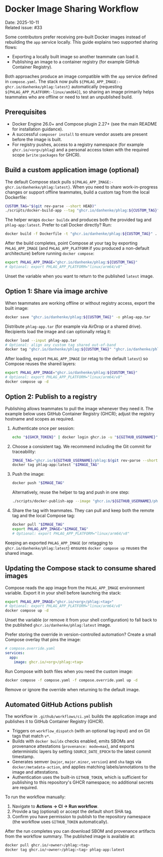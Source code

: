 # Docker Image Sharing Workflow

Date: 2025-10-11  
Related issue: #33

Some contributors prefer receiving pre-built Docker images instead of rebuilding the `app` service locally. This guide explains two supported sharing flows:

- Exporting a locally built image so another teammate can load it.
- Publishing an image to a container registry (for example GitHub Container Registry).

Both approaches produce an image compatible with the `app` service defined in `compose.yaml`. The stack now pulls `${PHLAG_APP_IMAGE:-ghcr.io/danhenke/phlag:latest}` automatically (requesting `${PHLAG_APP_PLATFORM:-linux/amd64}`), so sharing an image primarily helps teammates who are offline or need to test an unpublished build.

## Prerequisites

- Docker Engine 26.0+ and Compose plugin 2.27+ (see the main README for installation guidance).
- A successful `composer install` to ensure vendor assets are present before the image is built.
- For registry pushes, access to a registry namespace (for example `ghcr.io/<org>/phlag`) and a personal access token with the required scope (`write:packages` for GHCR).

## Build a custom application image (optional)

The default Compose stack pulls `${PHLAG_APP_IMAGE:-ghcr.io/danhenke/phlag:latest}`. When you need to share work-in-progress changes or support offline teammates, build a custom tag from the local Dockerfile:

```bash
CUSTOM_TAG="$(git rev-parse --short HEAD)"
./scripts/docker-build-app --tag "ghcr.io/danhenke/phlag:${CUSTOM_TAG}"
```

The helper wraps `docker buildx` and produces both the provided tag and `phlag-app:latest`. Prefer to call Docker directly? Run:

```bash
docker build -f Dockerfile -t "ghcr.io/danhenke/phlag:${CUSTOM_TAG}" .
```

After the build completes, point Compose at your tag by exporting `PHLAG_APP_IMAGE` (and `PHLAG_APP_PLATFORM` if you produced a non-default architecture) before running `docker compose`:

```bash
export PHLAG_APP_IMAGE="ghcr.io/danhenke/phlag:${CUSTOM_TAG}"
# Optional: export PHLAG_APP_PLATFORM="linux/arm64/v8"
```

Unset the variable when you want to return to the published `latest` image.

## Option 1: Share via image archive

When teammates are working offline or without registry access, export the built image:

```bash
docker save "ghcr.io/danhenke/phlag:${CUSTOM_TAG}" -o phlag-app.tar
```

Distribute `phlag-app.tar` (for example via AirDrop or a shared drive). Recipients load the image and can optionally retag it:

```bash
docker load --input phlag-app.tar
# Optional: align any custom tag shared out-of-band
docker tag "ghcr.io/danhenke/phlag:${CUSTOM_TAG}" "ghcr.io/danhenke/phlag:latest"
```

After loading, export `PHLAG_APP_IMAGE` (or retag to the default `latest`) so Compose reuses the shared layers:

```bash
export PHLAG_APP_IMAGE="ghcr.io/danhenke/phlag:${CUSTOM_TAG}"
# Optional: export PHLAG_APP_PLATFORM="linux/arm64/v8"
docker compose up -d
```

## Option 2: Publish to a registry

Publishing allows teammates to pull the image whenever they need it. The example below uses GitHub Container Registry (GHCR); adjust the registry hostname and scopes as required.

1. Authenticate once per session:

    ```bash
    echo "${GHCR_TOKEN}" | docker login ghcr.io -u "${GITHUB_USERNAME}" --password-stdin
    ```

2. Choose a consistent tag. We recommend including the Git commit for traceability:

    ```bash
    IMAGE_TAG="ghcr.io/${GITHUB_USERNAME}/phlag:$(git rev-parse --short HEAD)"
    docker tag phlag-app:latest "$IMAGE_TAG"
    ```

3. Push the image:

    ```bash
    docker push "$IMAGE_TAG"
    ```

    Alternatively, reuse the helper to tag and push in one step:

    ```bash
    ./scripts/docker-publish-app --image "ghcr.io/${GITHUB_USERNAME}/phlag" --tag "$(git rev-parse --short HEAD)" --latest
    ```

4. Share the tag with teammates. They can pull and keep both the remote tag and the local Compose tag:

    ```bash
    docker pull "$IMAGE_TAG"
    export PHLAG_APP_IMAGE="$IMAGE_TAG"
    # Optional: export PHLAG_APP_PLATFORM="linux/arm64/v8"
    ```

Keeping an exported `PHLAG_APP_IMAGE` (or retagging to `ghcr.io/danhenke/phlag:latest`) ensures `docker compose up` reuses the shared image.

## Updating the Compose stack to consume shared images

Compose reads the app image from the `PHLAG_APP_IMAGE` environment variable. Export it in your shell before launching the stack:

```bash
export PHLAG_APP_IMAGE="ghcr.io/<org>/phlag:<tag>"
# Optional: export PHLAG_APP_PLATFORM="linux/arm64/v8"
docker compose up -d
```

Unset the variable (or remove it from your shell configuration) to fall back to the published `ghcr.io/danhenke/phlag:latest` image.

Prefer storing the override in version-controlled automation? Create a small Compose overlay that pins the image:

```yaml
# compose.override.yaml
services:
  app:
    image: ghcr.io/<org>/phlag:<tag>
```

Run Compose with both files when you need the custom image:

```bash
docker compose -f compose.yaml -f compose.override.yaml up -d
```

Remove or ignore the override when returning to the default image.

## Automated GitHub Actions publish

The workflow in `.github/workflows/ci.yml` builds the application image and publishes it to GitHub Container Registry (GHCR).

- Triggers on `workflow_dispatch` (with an optional tag input) and on Git tags that match `v*`.
- Builds with `docker buildx` checks enabled, emits SBOMs and provenance attestations (`provenance: mode=max`), and exports deterministic layers by setting `SOURCE_DATE_EPOCH` to the latest commit timestamp.
- Generates semver (`major`, `major.minor`, `version`) and `sha` tags via `docker/metadata-action`, and applies matching labels/annotations to the image and attestations.
- Authentication uses the built-in `GITHUB_TOKEN`, which is sufficient for publishing to this repository's GHCR namespace; no additional secrets are required.

To run the workflow manually:

1. Navigate to **Actions → CI → Run workflow**.
2. Provide a tag (optional) or accept the default short SHA tag.
3. Confirm you have permission to publish to the repository namespace (the workflow uses `GITHUB_TOKEN` automatically).

After the run completes you can download SBOM and provenance artifacts from the workflow summary. The published image is available at:

```bash
docker pull ghcr.io/<owner>/phlag:<tag>
docker tag ghcr.io/<owner>/phlag:<tag> phlag-app:latest
```

